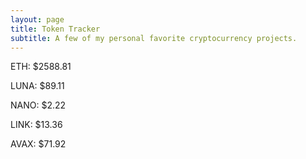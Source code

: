 ```yaml
---
layout: page
title: Token Tracker
subtitle: A few of my personal favorite cryptocurrency projects.
---
```


<!--BEGINCRYPTOINPUT-->
ETH: $2588.81

LUNA: $89.11

NANO: $2.22

LINK: $13.36

AVAX: $71.92

<!--ENDCRYPTOINPUT-->
